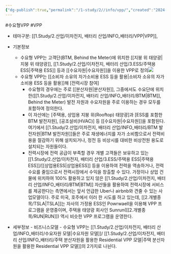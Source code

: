 ```yaml
---
{"dg-publish":true,"permalink":"/1-study/2//info/vpp/","created":"2024-11-20T21:02:27.691+09:00","updated":"2025-06-26T16:51:08.983+09:00"}
---
```


#수요형VPP #VPP

- 테마구분: [[1.Study/2.산업/이차전지, 배터리 산업/INFO_배터리/VPP\|VPP]], 


- 기본정보
	- 수요형 VPP는 고객단(BTM, Behind the Meter)에 위치한 [[지붕 위 태양광\|지붕 위 태양광]], [[1.Study/2.산업/이차전지, 배터리 산업/3.ESS/주택용 ESS\|주택용 ESS]] 등과 [[수요자원\|수요자원]]을 이용한 VPP로 정의![](https://i.imgur.com/FzQXrha.png)
	- 수요형 VPP는 [[소비자 소유의 자가소비용 ESS 등을 활용\|소비자 소유의 자가소비용 ESS 등을 활용]]해 [전력시장 참여]
		- 수요형의 경우에는 주로 [[분산자원\|분산자원]], 그중에서도 수요단에 위치한([[1.Study/2.산업/이차전지, 배터리 산업/INFO_배터리/BTM\|BTM]], Behind the Meter) 발전 자원과 수요자원을 주로 이용하는 경우 모두를 포함하여 정의한다. 
		- 이 자산에는 [주택용, 상업용 지붕 위(Rooftop) 태양광]과 [ESS를 포함한 BTM 발전자원], [공조설비(HVAC)] 등 [[수요자원\|수요자원]]을 포함된다. 여기에서 [[1.Study/2.산업/이차전지, 배터리 산업/INFO_배터리/BTM 발전자원\|BTM 발전자원]]들은 주로 재생에너지를 자가 소비함으로서 전력비용을 절감하기 위해 설치되거나, 정전 등 비상시를 대비한 비상전원 용도로 설치되는 자원들이다. 
		- 전력시장에 전력 공급이 부족할 경우 개별 고객들은 보유하고 있는 [[1.Study/2.산업/이차전지, 배터리 산업/3.ESS/주택용 ESS\|주택용 ESS]]/[[상업용ESS\|상업용ESS]] 등을 이용하여 전력을 역송하거나, 전력수요를 줄임으로서 전력시장에서 수익을 창출할 수 있다. 가정이나 상업 건물에 위치하여 100% 활용하고 있지 않은 [[1.Study/2.산업/이차전지, 배터리 산업/INFO_배터리/BTM\|BTM]] 자산들을 활용하여 전력시장에 서비스를 제공한다는 측면에서는 앞서 언급한 Uber나 airbnb와 견줄 수 있는 사업모델이다. 주로 미국, 호주에서 이러 한 시도를 하고 있는데, [[2.개별종목/TSLA\|TSLA]]는 자사의 가정용 ESS인 Powrwaell을 이용해 VPP 프로그램을 운영중이며, 주택용 태양광 회사인 Sunrun([[2.개별종목/RUN\|RUN]]) 역시 비슷한 VPP 프로그램을 운영한다.


- 세부정보
		- 비즈니스모델
				- 수요형 VPP는 [[1.Study/2.산업/이차전지, 배터리 산업/INFO_배터리/수요자원 모델\|수요자원 모델]]/ [[1.Study/2.산업/이차전지, 배터리 산업/INFO_배터리/주택 분산자원을 활용한 Residential VPP 모델\|주택 분산자원을 활용한 Residential VPP 모델]]의 2가지로 나뉜다. 


